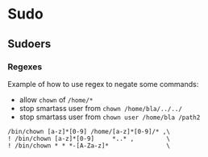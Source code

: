 # Sudo

## Sudoers

### Regexes

Example of how to use regex to negate some commands:
- allow `chown` of `/home/*`
- stop smartass user from `chown /home/bla/../../`
- stop smartass user from `chown user /home/bla /path2`

```
/bin/chown [a-z]*[0-9] /home/[a-z]*[0-9]/* ,\
! /bin/chown [a-z]*[0-9]     *..* ,         \
! /bin/chown * * *-[A-Za-z]*                \
```
